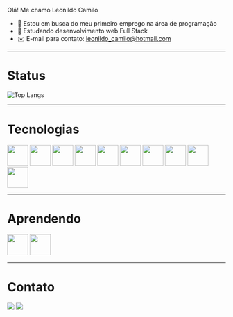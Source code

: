 Olá! Me chamo Leonildo Camilo 

- 🔭 Estou em busca do meu primeiro emprego na área de programação
- 🌱 Estudando desenvolvimento web Full Stack
- ✉️ E-mail para contato: leonildo_camilo@hotmail.com

<hr/>

# Status

![Top Langs](https://github-readme-stats.vercel.app/api/top-langs/?username=flexyus1&layout=compact)

<hr/>

# Tecnologias

<div>
<img width = "48" src="https://cdn.jsdelivr.net/gh/devicons/devicon/icons/html5/html5-original.svg" />
<img width = "48" src="https://cdn.jsdelivr.net/gh/devicons/devicon/icons/css3/css3-original.svg" />
<img width = "48" src="https://cdn.jsdelivr.net/gh/devicons/devicon/icons/sass/sass-original.svg" />
<img width = "48" src="https://cdn.jsdelivr.net/gh/devicons/devicon/icons/bootstrap/bootstrap-original.svg" />
<img width = "48" src="https://cdn.jsdelivr.net/gh/devicons/devicon/icons/javascript/javascript-original.svg" />
<img width = "48" src="https://cdn.jsdelivr.net/gh/devicons/devicon/icons/react/react-original.svg" />
<img width = "48" src="https://cdn.jsdelivr.net/gh/devicons/devicon/icons/nodejs/nodejs-original.svg"/>
<img width = "48" src="https://cdn.jsdelivr.net/gh/devicons/devicon/icons/express/express-original.svg" />
<img width = "48" src="https://cdn.jsdelivr.net/gh/devicons/devicon/icons/handlebars/handlebars-original.svg" />
<img width = "48" src="https://cdn.jsdelivr.net/gh/devicons/devicon/icons/sequelize/sequelize-original.svg" />


     
</div>

<hr/>

# Aprendendo
<div>

<img width = "48" src="https://cdn.jsdelivr.net/gh/devicons/devicon/icons/mysql/mysql-original.svg" />
<img width = "48" src="https://cdn.jsdelivr.net/gh/devicons/devicon/icons/figma/figma-original.svg" />



</div>
          

<hr/>

# Contato

<div> 
  <a href="https://www.linkedin.com/in/leonildo-camilo-78267b226/" target="_blank"><img src=https://img.shields.io/badge/LinkedIn-0077B5?style=for-the-badge&logo=linkedin&logoColor=white target="_blank"></a>
  <a href="https://www.instagram.com/leozinho_jjr/" target="_blank"><img src=https://img.shields.io/badge/Instagram-E4405F?style=for-the-badge&logo=instagram&logoColor=white target="_blank"></a>
</div>
